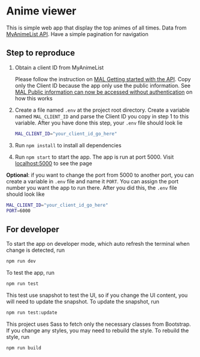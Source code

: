 # Anime viewer

This is simple web app that display the top animes of all times. Data from [MyAnimeList API](https://myanimelist.net/apiconfig/references/api/v2). Have a simple pagination for navigation

## Step to reproduce

1. Obtain a client ID from MyAnimeList

    Please follow the instruction on [MAL Getting started with the API](https://myanimelist.net/forum/?topicid=1973141). Copy only the Client ID because the app only use the public information. See [MAL Public information can now be accessed without authentication](https://myanimelist.net/forum/?topicid=1973077) on how this works

2. Create a file named `.env` at the project root directory. Create a variable named `MAL_CLIENT_ID` and parse the Client ID you copy in step 1 to this variable. After you have done this step, your `.env` file should look lie

    ```bash
    MAL_CLIENT_ID="your_client_id_go_here"
    ```

3. Run `npm install` to install all dependencies

4. Run `npm start` to start the app. The app is run at port 5000. Visit [localhost:5000](http://localhost:5000/) to see the page

**Optional**: if you want to change the port from 5000 to another port, you can create a variable in `.env` file and name it `PORT`. You can assign the port number you want the app to run there. After you did this, the `.env` file should look like

```bash
MAL_CLIENT_ID="your_client_id_go_here"
PORT=6000
```

## For developer

To start the app on developer mode, which auto refresh the terminal when change is detected, run

```bash
npm run dev
```

To test the app, run

```bash
npm run test
```

This test use snapshot to test the UI, so if you change the UI content, you will need to update the snapshot. To update the snapshot, run

```bash
npm run test:update
```

This project uses Sass to fetch only the necessary classes from Bootstrap. If you change any styles, you may need to rebuild the style. To rebuild the style, run

```bash
npm run build
```